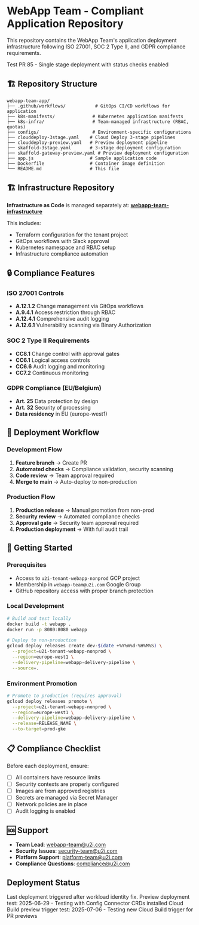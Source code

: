 # WebApp Team - Compliant Application Repository

This repository contains the WebApp Team's application deployment infrastructure following ISO 27001, SOC 2 Type II, and GDPR compliance requirements.

Test PR 85 - Single stage deployment with status checks enabled

## 🏗️ Repository Structure

```
webapp-team-app/
├── .github/workflows/           # GitOps CI/CD workflows for application
├── k8s-manifests/              # Kubernetes application manifests
├── k8s-infra/                  # Team-managed infrastructure (RBAC, quotas)
├── configs/                    # Environment-specific configurations
├── clouddeploy-3stage.yaml    # Cloud Deploy 3-stage pipelines
├── clouddeploy-preview.yaml   # Preview deployment pipeline
├── skaffold-3stage.yaml       # 3-stage deployment configuration
├── skaffold-gateway-preview.yaml # Preview deployment configuration
├── app.js                     # Sample application code
├── Dockerfile                 # Container image definition
└── README.md                  # This file
```

## 🏗️ Infrastructure Repository

**Infrastructure as Code** is managed separately at:
**[webapp-team-infrastructure](https://github.com/u2i/webapp-team-infrastructure)**

This includes:
- Terraform configuration for the tenant project
- GitOps workflows with Slack approval
- Kubernetes namespace and RBAC setup
- Infrastructure compliance automation

## 🔒 Compliance Features

### ISO 27001 Controls
- **A.12.1.2** Change management via GitOps workflows
- **A.9.4.1** Access restriction through RBAC
- **A.12.4.1** Comprehensive audit logging
- **A.12.6.1** Vulnerability scanning via Binary Authorization

### SOC 2 Type II Requirements  
- **CC8.1** Change control with approval gates
- **CC6.1** Logical access controls
- **CC6.6** Audit logging and monitoring
- **CC7.2** Continuous monitoring

### GDPR Compliance (EU/Belgium)
- **Art. 25** Data protection by design
- **Art. 32** Security of processing
- **Data residency** in EU (europe-west1)

## 🚀 Deployment Workflow

### Development Flow
1. **Feature branch** → Create PR
2. **Automated checks** → Compliance validation, security scanning
3. **Code review** → Team approval required
4. **Merge to main** → Auto-deploy to non-production

### Production Flow  
1. **Production release** → Manual promotion from non-prod
2. **Security review** → Automated compliance checks
3. **Approval gate** → Security team approval required
4. **Production deployment** → With full audit trail

## 🔧 Getting Started

### Prerequisites
- Access to `u2i-tenant-webapp-nonprod` GCP project
- Membership in `webapp-team@u2i.com` Google Group
- GitHub repository access with proper branch protection

### Local Development
```bash
# Build and test locally
docker build -t webapp .
docker run -p 8080:8080 webapp

# Deploy to non-production  
gcloud deploy releases create dev-$(date +%Y%m%d-%H%M%S) \
  --project=u2i-tenant-webapp-nonprod \
  --region=europe-west1 \
  --delivery-pipeline=webapp-delivery-pipeline \
  --source=.
```

### Environment Promotion
```bash
# Promote to production (requires approval)
gcloud deploy releases promote \
  --project=u2i-tenant-webapp-nonprod \
  --region=europe-west1 \
  --delivery-pipeline=webapp-delivery-pipeline \
  --release=RELEASE_NAME \
  --to-target=prod-gke
```

## 📋 Compliance Checklist

Before each deployment, ensure:
- [ ] All containers have resource limits
- [ ] Security contexts are properly configured
- [ ] Images are from approved registries
- [ ] Secrets are managed via Secret Manager
- [ ] Network policies are in place
- [ ] Audit logging is enabled

## 🆘 Support

- **Team Lead**: webapp-team@u2i.com
- **Security Issues**: security-team@u2i.com  
- **Platform Support**: platform-team@u2i.com
- **Compliance Questions**: compliance@u2i.com

## Deployment Status

Last deployment triggered after workload identity fix.
Preview deployment test: 2025-06-29 - Testing with Config Connector CRDs installed
Cloud Build preview trigger test: 2025-07-06 - Testing new Cloud Build trigger for PR previews
